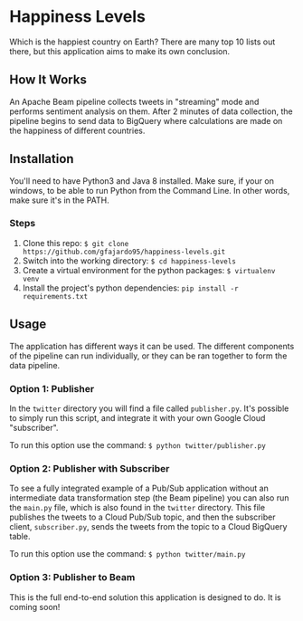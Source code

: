 # Happiness Levels
Which is the happiest country on Earth? There are many top 10 lists out there, but this application aims to make its own conclusion. 


## How It Works
An Apache Beam pipeline collects tweets in "streaming" mode and performs sentiment analysis on them. After 2 minutes of data collection, the pipeline begins to send data to BigQuery where calculations are made on the happiness of different countries.

## Installation
You'll need to have Python3 and Java 8 installed. Make sure, if your on windows, to be able to run Python from the 
Command Line. In other words, make sure it's in the PATH.

### Steps
1. Clone this repo: `$ git clone https://github.com/gfajardo95/happiness-levels.git`
2. Switch into the working directory: `$ cd happiness-levels`
3. Create a virtual environment for the python packages: `$ virtualenv venv`
4. Install the project's python dependencies: `pip install -r requirements.txt`

## Usage
The application has different ways it can be used. The different components of the pipeline can run individually, or 
they can be ran together to form the data pipeline.

### Option 1: Publisher
In the `twitter` directory you will find a file called `publisher.py`. It's possible to simply run this 
script, and integrate it with your own Google Cloud "subscriber".

To run this option use the command: `$ python twitter/publisher.py`

### Option 2: Publisher with Subscriber
To see a fully integrated example of a Pub/Sub application without an intermediate data transformation step (the Beam pipeline) you can also run the `main.py` file, which is also found in the `twitter` directory. This file publishes the tweets to a Cloud Pub/Sub topic, and then the subscriber client, `subscriber.py`, sends the tweets from the topic to a Cloud BigQuery table.

To run this option use the command: `$ python twitter/main.py`
 
### Option 3: Publisher to Beam
This is the full end-to-end solution this application is designed to do. It is coming soon!
